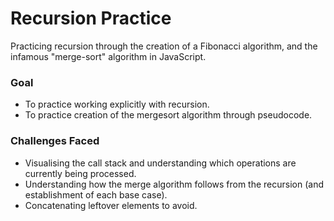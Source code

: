 # Recursion Practice
Practicing recursion through the creation of a Fibonacci algorithm, and the infamous "merge-sort" algorithm in JavaScript.

### Goal
- To practice working explicitly with recursion.
- To practice creation of the mergesort algorithm through pseudocode.

### Challenges Faced
- Visualising the call stack and understanding which operations are currently being processed.
- Understanding how the merge algorithm follows from the recursion (and establishment of each base case).
- Concatenating leftover elements to avoid.
